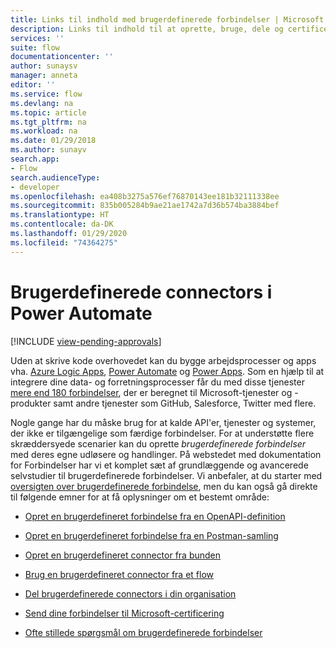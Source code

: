 ```yaml
---
title: Links til indhold med brugerdefinerede forbindelser | Microsoft Docs
description: Links til indhold til at oprette, bruge, dele og certificere brugerdefinerede forbindelser.
services: ''
suite: flow
documentationcenter: ''
author: sunaysv
manager: anneta
editor: ''
ms.service: flow
ms.devlang: na
ms.topic: article
ms.tgt_pltfrm: na
ms.workload: na
ms.date: 01/29/2018
ms.author: sunayv
search.app:
- Flow
search.audienceType:
- developer
ms.openlocfilehash: ea408b3275a576ef76870143ee181b32111338ee
ms.sourcegitcommit: 835b005284b9ae21ae1742a7d36b574ba3884bef
ms.translationtype: HT
ms.contentlocale: da-DK
ms.lasthandoff: 01/29/2020
ms.locfileid: "74364275"
---
```

# <a name="custom-connectors-in-power-automate"></a>Brugerdefinerede connectors i Power Automate
[!INCLUDE [view-pending-approvals](../includes/cc-rebrand.md)]

Uden at skrive kode overhovedet kan du bygge arbejdsprocesser og apps vha. [Azure Logic Apps](https://azure.microsoft.com/services/logic-apps), [Power Automate](https://flow.microsoft.com) og [Power Apps](https://powerapps.microsoft.com). Som en hjælp til at integrere dine data- og forretningsprocesser får du med disse tjenester [mere end 180 forbindelser](https://docs.microsoft.com/connectors/), der er beregnet til Microsoft-tjenester og -produkter samt andre tjenester som GitHub, Salesforce, Twitter med flere. 

Nogle gange har du måske brug for at kalde API'er, tjenester og systemer, der ikke er tilgængelige som færdige forbindelser. For at understøtte flere skræddersyede scenarier kan du oprette *brugerdefinerede forbindelser* med deres egne udløsere og handlinger. På webstedet med dokumentation for Forbindelser har vi et komplet sæt af grundlæggende og avancerede selvstudier til brugerdefinerede forbindelser. Vi anbefaler, at du starter med [oversigten over brugerdefinerede forbindelse](https://docs.microsoft.com/connectors/custom-connectors/), men du kan også gå direkte til følgende emner for at få oplysninger om et bestemt område:

* [Opret en brugerdefineret forbindelse fra en OpenAPI-definition](https://docs.microsoft.com/connectors/custom-connectors/define-openapi-definition)

* [Opret en brugerdefineret forbindelse fra en Postman-samling](https://docs.microsoft.com/connectors/custom-connectors/define-postman-collection)

* [Opret en brugerdefineret connector fra bunden](https://docs.microsoft.com/connectors/custom-connectors/define-blank)

* [Brug en brugerdefineret connector fra et flow](https://docs.microsoft.com/connectors/custom-connectors/use-custom-connector-flow)

* [Del brugerdefinerede connectors i din organisation](https://docs.microsoft.com/connectors/custom-connectors/share)

* [Send dine forbindelser til Microsoft-certificering](https://docs.microsoft.com/connectors/custom-connectors/submit-certification)

* [Ofte stillede spørgsmål om brugerdefinerede forbindelser](https://docs.microsoft.com/connectors/custom-connectors/faq)
